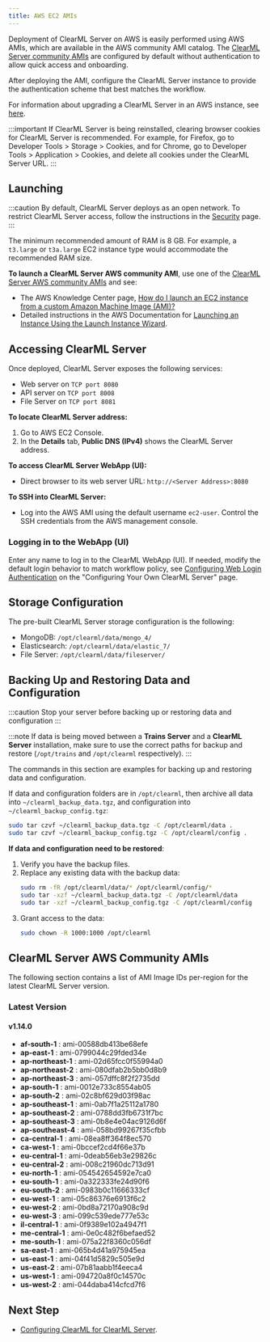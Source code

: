 ```yaml
---
title: AWS EC2 AMIs
---
```


Deployment of ClearML Server on AWS is easily performed using AWS AMIs, which are available in the AWS community AMI catalog.
The [ClearML Server community AMIs](#clearml-server-aws-community-amis) are configured by default without authentication
to allow quick access and onboarding.

After deploying the AMI, configure the ClearML Server instance to provide the authentication scheme that 
best matches the workflow.

For information about upgrading a ClearML Server in an AWS instance, see [here](upgrade_server_aws_ec2_ami.md).

:::important
If ClearML Server is being reinstalled, clearing browser cookies for ClearML Server is recommended. For example, 
for Firefox, go to Developer Tools > Storage > Cookies, and for Chrome, go to Developer Tools > Application > Cookies,
and delete all cookies under the ClearML Server URL.
:::

## Launching

:::caution
By default, ClearML Server deploys as an open network. To restrict ClearML Server access, follow the instructions 
in the [Security](clearml_server_security.md) page.
:::

The minimum recommended amount of RAM is 8 GB. For example, a `t3.large` or `t3a.large` EC2 instance type would accommodate the recommended RAM size.

**To launch a ClearML Server AWS community AMI**, use one of the [ClearML Server AWS community AMIs](#clearml-server-aws-community-amis) 
and see:

* The AWS Knowledge Center page, [How do I launch an EC2 instance from a custom Amazon Machine Image (AMI)?](https://aws.amazon.com/premiumsupport/knowledge-center/launch-instance-custom-ami/)
* Detailed instructions in the AWS Documentation for [Launching an Instance Using the Launch Instance Wizard](https://docs.aws.amazon.com/AWSEC2/latest/UserGuide/launching-instance.html).

## Accessing ClearML Server

Once deployed, ClearML Server exposes the following services:

* Web server on `TCP port 8080`
* API server on `TCP port 8008`
* File Server on `TCP port 8081`

**To locate ClearML Server address:**

1. Go to AWS EC2 Console.
1. In the **Details** tab, **Public DNS (IPv4)** shows the ClearML Server address.

**To access ClearML Server WebApp (UI):**

* Direct browser to its web server URL: `http://<Server Address>:8080`

**To SSH into ClearML Server:**

* Log into the AWS AMI using the default username `ec2-user`. Control the SSH credentials from the AWS management console.

### Logging in to the WebApp (UI)

Enter any name to log in to the ClearML WebApp (UI). If needed, modify the default login behavior to match workflow policy, 
see [Configuring Web Login Authentication](clearml_server_config.md#web-login-authentication) 
on the "Configuring Your Own ClearML Server" page.

## Storage Configuration

The pre-built ClearML Server storage configuration is the following:

* MongoDB: `/opt/clearml/data/mongo_4/`
* Elasticsearch: `/opt/clearml/data/elastic_7/`
* File Server: `/opt/clearml/data/fileserver/`


## Backing Up and Restoring Data and Configuration

:::caution
Stop your server before backing up or restoring data and configuration
:::

:::note
If data is being moved between a **Trains Server** and a **ClearML Server** installation, make sure to use the correct paths 
for backup and restore (`/opt/trains` and `/opt/clearml` respectively).
:::

The commands in this section are examples for backing up and restoring data and configuration.

If data and configuration folders are in `/opt/clearml`, then archive all data into `~/clearml_backup_data.tgz`, and 
configuration into `~/clearml_backup_config.tgz`:

```bash
sudo tar czvf ~/clearml_backup_data.tgz -C /opt/clearml/data .
sudo tar czvf ~/clearml_backup_config.tgz -C /opt/clearml/config .
```

**If data and configuration need to be restored**:

1. Verify you have the backup files.
1. Replace any existing data with the backup data:
   ```bash
   sudo rm -fR /opt/clearml/data/* /opt/clearml/config/*
   sudo tar -xzf ~/clearml_backup_data.tgz -C /opt/clearml/data
   sudo tar -xzf ~/clearml_backup_config.tgz -C /opt/clearml/config
   ```
1. Grant access to the data:
   ```bash
   sudo chown -R 1000:1000 /opt/clearml
   ```
        

## ClearML Server AWS Community AMIs

The following section contains a list of AMI Image IDs per-region for the latest ClearML Server version.



### Latest Version

#### v1.14.0

* **af-south-1** : ami-00588db413be68efe
* **ap-east-1** : ami-0799044c29fded34e
* **ap-northeast-1** : ami-02d65fcc0f55994a0
* **ap-northeast-2** : ami-080dfab2b5bb0d8b9
* **ap-northeast-3** : ami-057dffc8f2f2735dd
* **ap-south-1** : ami-0012e733c8554ab05
* **ap-south-2** : ami-02c8bf629d03f98ac
* **ap-southeast-1** : ami-0ab7f1a25112a1780
* **ap-southeast-2** : ami-0788dd3fb6731f7bc
* **ap-southeast-3** : ami-0b8e4e04ac9126d6f
* **ap-southeast-4** : ami-058bd99267f35cfbb
* **ca-central-1** : ami-08ea8ff364f8ec570
* **ca-west-1** : ami-0bccef2cd4f66e37b
* **eu-central-1** : ami-0deab56eb3e29826c
* **eu-central-2** : ami-008c21960dc713d91
* **eu-north-1** : ami-054542654592e7ca0
* **eu-south-1** : ami-0a322333fe24d90f6
* **eu-south-2** : ami-0983b0c11666333cf
* **eu-west-1** : ami-05c86376e6913f6c2
* **eu-west-2** : ami-0bd8a72170a908c9d
* **eu-west-3** : ami-099c539ede777e53c
* **il-central-1** : ami-0f9389e102a4947f1
* **me-central-1** : ami-0e0c482f6befaed52
* **me-south-1** : ami-075a22f8360c056df
* **sa-east-1** : ami-065b4d41a975945ea
* **us-east-1** : ami-04f41d5829c505e9d
* **us-east-2** : ami-07b81aabb1f4eeca4
* **us-west-1** : ami-094720a8f0c14570c
* **us-west-2** : ami-044daba414cfcd7f6

## Next Step

* [Configuring ClearML for ClearML Server](clearml_config_for_clearml_server.md).
